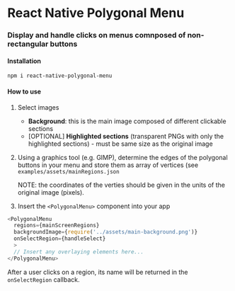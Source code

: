 # React Native Polygonal Menu

### Display and handle clicks on menus comnposed of non-rectangular buttons

#### Installation

`npm i react-native-polygonal-menu`

#### How to use

1. Select images
    - **Background**: this is the main image composed of different clickable
      sections
    - [OPTIONAL] **Highlighted sections** (transparent PNGs with only the
      highlighted sections) - must be same size as the original image
2. Using a graphics tool (e.g. GIMP), determine the edges of the polygonal
   buttons in your menu and store them as array of vertices (see
   `examples/assets/mainRegions.json`

   NOTE: the coordinates of the verties should be given in the units of the original image (pixels).
3. Insert the `<PolygonalMenu>` component into your app

``` typescript
<PolygonalMenu
  regions={mainScreenRegions}
  backgroundImage={require('../assets/main-background.png')}
  onSelectRegion={handleSelect}
  >
  // Insert any overlaying elements here...
</PolygonalMenu>
```

After a user clicks on a region, its name will be returned in the `onSelectRegion`
callback.
